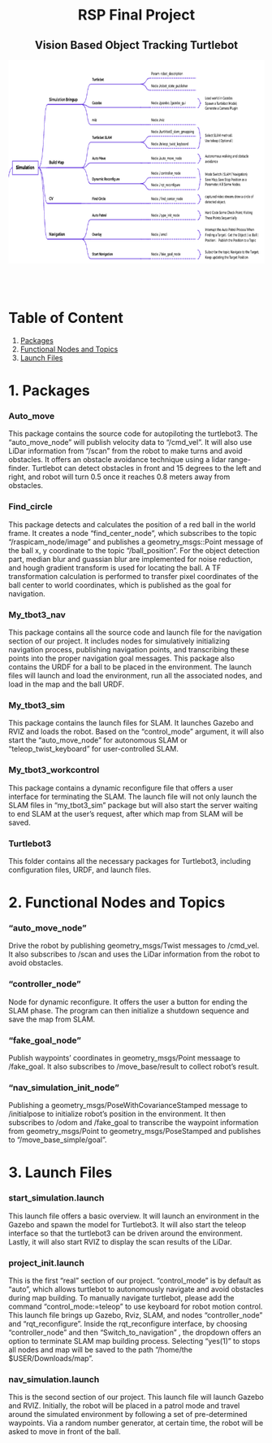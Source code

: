 <h1 align="center">RSP Final Project</h1>
<h2 align="center">Vision Based Object Tracking Turtlebot</h2>

<p align="center">
<img src="https://github.com/jeremyzz830/RSP-Project-VOT-Sim/blob/master/Docs/simulation_only.png" width="650px" height="400px"/>
</p>


<br></br>
# Table of Content
1. [Packages](#1-Packages)
2. [Functional Nodes and Topics](#2-Functional-Nodes-and-Topics)
3. [Launch Files](#3-Launch-Files)

# 1. Packages

### Auto_move 
This package contains the source code for autopiloting the turtlebot3. The “auto_move_node” will publish velocity data to “/cmd_vel”. It will also use LiDar information from “/scan” from the robot to make turns and avoid obstacles. It offers an obstacle avoidance technique using a lidar range-finder. Turtlebot can detect obstacles in front and 15 degrees to the left and right, and robot will turn 0.5 once it reaches 0.8 meters away from obstacles. 
### Find_circle 
This package detects and calculates the position of a red ball in the world frame. It creates a node “find_center_node”, which subscribes to the topic “/raspicam_node/image” and publishes a geometry_msgs::Point message of the ball x, y coordinate to the topic “/ball_position”. For the object detection part, median blur and guassian blur are implemented for noise reduction, and hough gradient transform is used for locating the ball. A TF transformation calculation is performed to transfer pixel coordinates of the ball center to world coordinates, which is published as the goal for navigation.  
 
### My_tbot3_nav  
This package contains all the source code and launch file for the navigation section of our project. It includes nodes for simulatively initializing navigation process, publishing navigation points, and transcribing these points into the proper navigation goal messages. This package also contains the URDF for a ball to be placed in the environment. The launch files will launch and load the environment, run all the associated nodes, and load in the map and the ball URDF.   
 
### My_tbot3_sim 
This package contains the launch files for SLAM. It launches Gazebo and RVIZ and loads the robot. Based on the “control_mode” argument, it will also start the “auto_move_node” for autonomous SLAM or “teleop_twist_keyboard” for user-controlled SLAM. 
   
### My_tbot3_workcontrol 
This package contains a dynamic reconfigure file that offers a user interface for terminating the SLAM. The launch file will not only launch the SLAM files in “my_tbot3_sim” package but will also start the server waiting to end SLAM at the user’s request, after which map from SLAM will be saved.  
 
 
### Turtlebot3  
This folder contains all the necessary packages for Turtlebot3, including configuration files, URDF, and launch files.  

# 2. Functional Nodes and Topics
### “auto_move_node” 
Drive the robot by publishing geometry_msgs/Twist messages to /cmd_vel. It also subscribes to /scan and uses the LiDar information from the robot to avoid obstacles.  
 
### “controller_node” 
Node for dynamic reconfigure. It offers the user a button for ending the SLAM phase. The program can then initialize a shutdown sequence and save the map from SLAM. 
 
### “fake_goal_node” 
Publish waypoints’ coordinates in geometry_msgs/Point messaage to /fake_goal. It also subscribes to /move_base/result to collect robot’s result. 
 
### “nav_simulation_init_node” 
Publishing a geometry_msgs/PoseWithCovarianceStamped message to /initialpose to initialize robot’s position in the environment. It then subscribes to /odom and /fake_goal to transcribe the waypoint information from geometry_msgs/Point to geometry_msgs/PoseStamped and publishes to “/move_base_simple/goal”. 

# 3. Launch Files

### start_simulation.launch 

This launch file offers a basic overview. It will launch an environment in the Gazebo and spawn the model for Turtlebot3. It will also start the teleop interface so that the turtlebot3 can be driven around the environment. Lastly, it will also start RVIZ to display the scan results of the LiDar.  

### project_init.launch

This is the first “real” section of our project. “control_mode” is by default as “auto”, which allows turtlebot to autonomously navigate and avoid obstacles during map building. To manually navigate turtlebot, please add the command “control_mode:=teleop” to use keyboard for robot motion control. This launch file brings up Gazebo, Rviz, SLAM, and nodes “controller_node” and “rqt_reconfigure”. Inside the rqt_reconfigure interface, by choosing “controller_node” and then “Switch_to_navigation” , the dropdown offers an option to terminate SLAM map building process. Selecting “yes(1)” to stops all nodes and map will be saved to the path “/home/the $USER/Downloads/map”. 

### nav_simulation.launch

This is the second section of our project. This launch file will launch Gazebo and RVIZ. Initially, the robot will be placed in a patrol mode and travel around the simulated environment by following a set of pre-determined waypoints. Via a random number generator, at certain time, the robot will be asked to move in front of the ball. 
